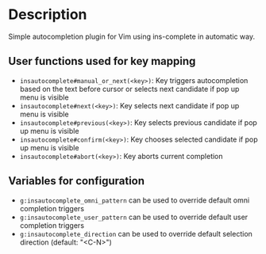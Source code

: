 # Description

Simple autocompletion plugin for Vim using ins-complete in automatic way.

## User functions used for key mapping

- `insautocomplete#manual_or_next(<key>)`: Key triggers autocompletion based on the text before cursor or selects next candidate if pop up menu is visible
- `insautocomplete#next(<key>)`: Key selects next candidate if pop up menu is visible
- `insautocomplete#previous(<key>)`: Key selects previous candidate if pop up menu is visible
- `insautocomplete#confirm(<key>)`: Key chooses selected candidate if pop up menu is visible
- `insautocomplete#abort(<key>)`: Key aborts current completion

## Variables for configuration

- `g:insautocomplete_omni_pattern` can be used to override default omni completion triggers
- `g:insautocomplete_user_pattern` can be used to override default user completion triggers
- `g:insautocomplete_direction` can be used to override default selection direction (default: "\<C-N>")
